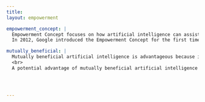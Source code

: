 ```yaml
---
title: 
layout: empowerment

empowerment_concept: |
  Empowerment Concept focuses on how artificial intelligence can assist individuals in becoming more powerful. This term is frequently used to explain how   AI can assist individuals in becoming more self-sufficient and productive. The objective of the Empowerment Concept is to make it simpler for people to     become power players in their life and to enhance their potential to influence the world around them.
  In 2012, Google introduced the Empowerment Concept for the first time. The purpose of the concept is to make it simpler for people to have greater         control over their life and to enhance their ability to get their way in the world. The notion can be utilized to assist individuals become more           influential in their personal lives, to boost their ability to complete tasks, and to raise their influence in the community.

mutually_beneficial: |
  Mutually beneficial artificial intelligence is advantageous because it fosters cooperation between humans and artificial intelligence. Together, they can   work to better the world for everyone's benefit. Artificial intelligence can assist us in making better decisions and in comprehending information. It     can help us discover innovative ways to enhance the quality of life for all individuals.
  <br>
  A potential advantage of mutually beneficial artificial intelligence is that it could assist individuals in automating their life, enabling them to         complete more work without losing focus. Additionally, mutually beneficial artificial intelligence could be employed to increase the productivity of       persons completing work with it, resulting in enhanced performance.




---
```

